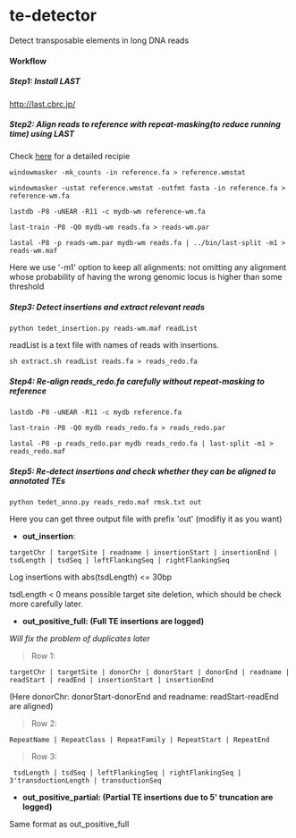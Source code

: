 # te-detector
Detect transposable elements in long DNA reads

#### Workflow
##### Step1: Install LAST
http://last.cbrc.jp/


##### Step2: Align reads to reference with repeat-masking(to reduce running time) using LAST

Check [here](https://github.com/mcfrith/last-rna/blob/master/last-long-reads.md) for a detailed recipie

```
windowmasker -mk_counts -in reference.fa > reference.wmstat

windowmasker -ustat reference.wmstat -outfmt fasta -in reference.fa > reference-wm.fa

lastdb -P8 -uNEAR -R11 -c mydb-wm reference-wm.fa

last-train -P8 -Q0 mydb-wm reads.fa > reads-wm.par

lastal -P8 -p reads-wm.par mydb-wm reads.fa | ../bin/last-split -m1 > reads-wm.maf
```
 
 Here we use '-m1' option to keep all alignments: not omitting any alignment whose probability of having the wrong genomic locus is higher than some threshold
 
 ##### Step3: Detect insertions and extract relevant reads
 
 ```
 python tedet_insertion.py reads-wm.maf readList
 ```
 
 readList is a text file with names of reads with insertions.
 
 ```
 sh extract.sh readList reads.fa > reads_redo.fa
 ```
 
 ##### Step4: Re-align reads_redo.fa carefully without repeat-masking to reference
 
```
lastdb -P8 -uNEAR -R11 -c mydb reference.fa

last-train -P8 -Q0 mydb reads_redo.fa > reads_redo.par

lastal -P8 -p reads_redo.par mydb reads_redo.fa | last-split -m1 > reads_redo.maf
```

##### Step5: Re-detect insertions and check whether they can be aligned to annotated TEs

```
python tedet_anno.py reads_redo.maf rmsk.txt out
```

Here you can get three output file with prefix 'out' (modifiy it as you want)


- **out_insertion**:

```
targetChr | targetSite | readname | insertionStart | insertionEnd | tsdLength | tsdSeq | leftFlankingSeq | rightFlankingSeq
```

Log insertions with abs(tsdLength) <= 30bp

tsdLength < 0 means possible target site deletion, which should be check more carefully later.



- **out_positive_full: (Full TE insertions are logged)**

*Will fix the problem of duplicates later*

> Row 1:

```
targetChr | targetSite | donorChr | donorStart | donorEnd | readname | readStart | readEnd | insertionStart | insertionEnd
```

(Here donorChr: donorStart-donorEnd and readname: readStart-readEnd are aligned)

> Row 2:

```
RepeatName | RepeatClass | RepeatFamily | RepeatStart | RepeatEnd
```


> Row 3:

```
 tsdLength | tsdSeq | leftFlankingSeq | rightFlankingSeq | 3'transductionLength | transductionSeq
```



- **out_positive_partial: (Partial TE insertions due to 5' truncation are logged)**

Same format as out_positive_full

